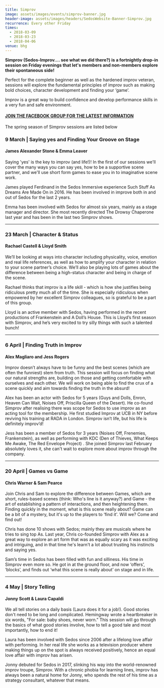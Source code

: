 ```yaml
---
title: Simprov
image: assets/images/events/simprov-banner.jpg
header-image: assets/images/headers/SedosWebsite-Banner-Simprov.jpg
recurrence: Every other Friday 
times: 
  - 2018-03-09
  - 2018-03-23
  - 2018-04-06
venue: bhg
---
```


**Simprov (Sedos-Improv…. see what we did there?) is a fortnightly drop-in session on Friday evenings that let's members and non-members explore their spontaneous side!**

Perfect for the complete beginner as well as the hardened improv veteran, sessions will explore the fundamental principles of improv such as making bold choices, character development and finding your ‘game’.

Improv is a great way to build confidence and develop performance skills in a very fun and safe environment.

#### [JOIN THE FACEBOOK GROUP FOR THE LATEST INFORMATION](https://www.facebook.com/groups/176792046058352)

The spring season of Simprov sessions are listed below

### 9 March | Saying yes and Finding Your Groove on Stage

#### James Alexander Stone & Emma Leaver

Saying 'yes' is the key to improv (and life!)! In the first of our sessions we'll cover the many ways you can say yes, how to be a supportive scene partner, and we'll use short form games to ease you in to imaginative scene work.

James played Ferdinand in the Sedos Immersive experience Such Stuff As Dreams Are Made On in 2016. He has been involved in improve both in and out of Sedos for the last 2 years.

Emma has been involved with Sedos for almost six years, mainly as a stage manager and director. She most recently directed The Drowsy Chaperone last year and has been in the last two Simprov shows.

--------------------------------------

### 23 March | Character & Status

#### Rachael Castell & Lloyd Smith

We’ll be looking at ways into character including physicality, voice, emotion and real life references, as well as how to amplify your character in relation to your scene partner’s choice. We’ll also be playing lots of games about the difference between being a high-status character and being in charge of the scene.

Rachael thinks that improv is a life skill - which is how she justifies being ridiculous pretty much all of the time. She is especially ridiculous when empowered by her excellent Simprov colleagues, so is grateful to be a part of this group.

Lloyd is an active member with Sedos, having performed in the recent productions of Frankenstein and A Doll’s House. This is Lloyd’s first season with Simprov, and he’s very excited to try silly things with such a talented bunch!

--------------------------------------

### 6 April | Finding Truth in Improv

#### Alex Magliaro and Jess Rogers

Improv doesn’t always have to be funny and the best scenes (which are often the funniest) stem from truth. This session will focus on finding what our natural strengths are, building on those and getting comfortable with ourselves and each other. We will work on being able to find the crux of a scene quickly and aim towards finding the truth in the absurd!

Alex has been an actor with Sedos for 5 years (Guys and Dolls, Enron, Heaven Can Wait, Noises Off, Priscilla Queen of the Desert). He co-found Simprov after realising there was scope for Sedos to use improv as an acting tool for the membership. He first studied Improv at UCB in NY before reviving his training at RADA in London. Simprov isn’t life, but his life is definitely improv’d!

Jess has been a member of Sedos for 3 years (Noises Off, Frenemies, Frankenstein), as well as performing with KDC (Den of Thieves, What Keeps Me Awake, The Red Envelope Project) . She joined Simprov last February absolutely loves it, she can't wait to explore more about improv through the company.

--------------------------------------

### 20 April | Games vs Game

#### Chris Warner & Sam Pearce

Join Chris and Sam to explore the difference between Games, which are short, rules-based scenes (think: Who's line is it anyway?) and Game - the art of establishing a pattern of interactions, and then heightening them. Finding quickly in the moment, what is this scene really about? Game can be a bit of a mystery, but it's up to the players to ‘find it'. Will we? Come and find out!

Chris has done 10 shows with Sedos; mainly they are musicals where he tries to sing top As. Last year, Chris co-founded Simprov with Alex as a great way to explore an art form that was as equally scary as it was exciting and intriguing, and in that time he's learn't a lot about trusting his instincts and saying yes.

Sam’s time in Sedos has been filled with fun and silliness. His time in Simprov even more so. He got in at the ground floor, and now ‘offers’, ‘blocks’, and finds out ‘what this scene is really about’ on stage and in life.

--------------------------------------

### 4 May | Story Telling

#### Jonny Scott & Laura Capaldi

We all tell stories on a daily basis (Laura does it for a job!). Good stories don't need to be long and complicated. Hemingway wrote a heartbreaker in six words, "For sale: baby shoes, never worn.” This session will go through the basics of what good stories involve, how to tell a good tale and most importantly, how to end it!

Laura has been involved with Sedos since 2006 after a lifelong love affair with performing. In her real life she works as a television producer where making things up on the spot is always received positively, hence an equal love affair with improv has arisen.

Jonny debuted for Sedos in 2017, slinking his way into the world-renowned improv troupe, Simprov. With a chronic phobia for learning lines, improv has always been a natural home for Jonny, who spends the rest of his time as a strategy consultant, whatever that means.
